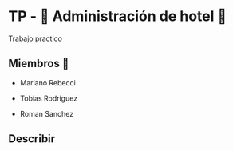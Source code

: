 
# TP - 🏨 Administración de hotel 🏨
Trabajo practico 

## Miembros 👥

- Mariano Rebecci
  
- Tobias Rodriguez

- Roman Sanchez

## Describir

